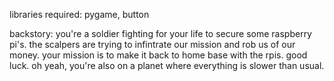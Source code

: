 libraries required:
pygame,
button

backstory:
you're a soldier fighting for your life to secure some raspberry pi's.
the scalpers are trying to infintrate our mission and rob us of our money.
your mission is to make it back to home base with the rpis.
good luck.
oh yeah, you're also on a planet where everything is slower than usual.
